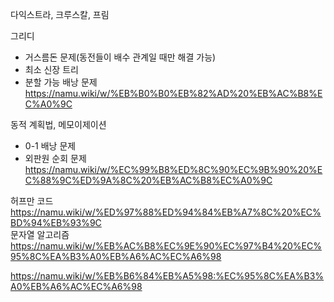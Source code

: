 다익스트라, 크루스칼, 프림

그리디
- 거스름돈 문제(동전들이 배수 관계일 때만 해결 가능)
- 최소 신장 트리
- 분할 가능 배낭 문제  
https://namu.wiki/w/%EB%B0%B0%EB%82%AD%20%EB%AC%B8%EC%A0%9C

동적 계획법, 메모이제이션
- 0-1 배낭 문제
- 외판원 순회 문제  
https://namu.wiki/w/%EC%99%B8%ED%8C%90%EC%9B%90%20%EC%88%9C%ED%9A%8C%20%EB%AC%B8%EC%A0%9C

허프만 코드  
https://namu.wiki/w/%ED%97%88%ED%94%84%EB%A7%8C%20%EC%BD%94%EB%93%9C  
문자열 알고리즘  
https://namu.wiki/w/%EB%AC%B8%EC%9E%90%EC%97%B4%20%EC%95%8C%EA%B3%A0%EB%A6%AC%EC%A6%98  
  
https://namu.wiki/w/%EB%B6%84%EB%A5%98:%EC%95%8C%EA%B3%A0%EB%A6%AC%EC%A6%98
